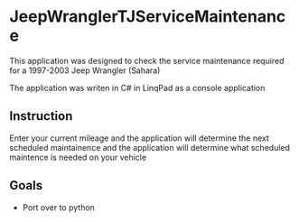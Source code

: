 # JeepWranglerTJServiceMaintenance
This application was designed to check the service maintenance required for a 1997-2003 Jeep Wrangler (Sahara) 

The application was writen in C# in LinqPad as a console application

## Instruction
Enter your current mileage and the application will determine the next scheduled maintainence and the application
will determine what scheduled maintence is needed on your vehicle

## Goals
- Port over to python
